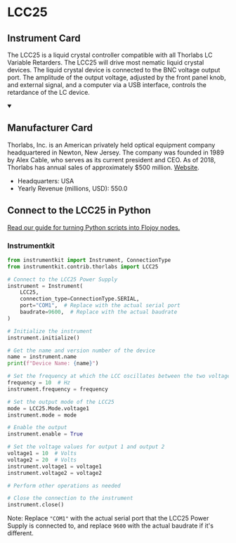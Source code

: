 
# LCC25

## Instrument Card

The LCC25 is a liquid crystal controller compatible with all Thorlabs LC Variable
Retarders. The LCC25 will drive most nematic liquid crystal devices. The liquid crystal
device is connected to the BNC voltage output port. The amplitude of the output voltage,
adjusted by the front panel knob, and external signal, and a computer via a USB interface,
controls the retardance of the LC device.

<details open>
<summary><h2>Manufacturer Card</h2></summary>

Thorlabs, Inc. is an American privately held optical equipment company headquartered in Newton, New Jersey. The company was founded in 1989 by Alex Cable, who serves as its current president and CEO. As of 2018, Thorlabs has annual sales of approximately $500 million. <a href="https://www.thorlabs.com/">Website</a>.

<ul>
  <li>Headquarters: USA</li>
  <li>Yearly Revenue (millions, USD): 550.0</li>
</ul>
</details>

## Connect to the LCC25 in Python

[Read our guide for turning Python scripts into Flojoy nodes.](https://docs.flojoy.ai/custom-nodes/creating-custom-node/)


### Instrumentkit


```python
from instrumentkit import Instrument, ConnectionType
from instrumentkit.contrib.thorlabs import LCC25

# Connect to the LCC25 Power Supply
instrument = Instrument(
    LCC25,
    connection_type=ConnectionType.SERIAL,
    port="COM1",  # Replace with the actual serial port
    baudrate=9600,  # Replace with the actual baudrate
)

# Initialize the instrument
instrument.initialize()

# Get the name and version number of the device
name = instrument.name
print(f"Device Name: {name}")

# Set the frequency at which the LCC oscillates between the two voltages
frequency = 10  # Hz
instrument.frequency = frequency

# Set the output mode of the LCC25
mode = LCC25.Mode.voltage1
instrument.mode = mode

# Enable the output
instrument.enable = True

# Set the voltage values for output 1 and output 2
voltage1 = 10  # Volts
voltage2 = 20  # Volts
instrument.voltage1 = voltage1
instrument.voltage2 = voltage2

# Perform other operations as needed

# Close the connection to the instrument
instrument.close()
```

Note: Replace `"COM1"` with the actual serial port that the LCC25 Power Supply is connected to, and replace `9600` with the actual baudrate if it's different.

